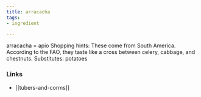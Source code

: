 ```yaml
---
title: arracacha
tags:
- ingredient

---
```

arracacha = apio Shopping hints: These come from South America. According to the FAO, they taste like a cross between celery, cabbage, and chestnuts. Substitutes: potatoes

### Links

* [[tubers-and-corms]]
